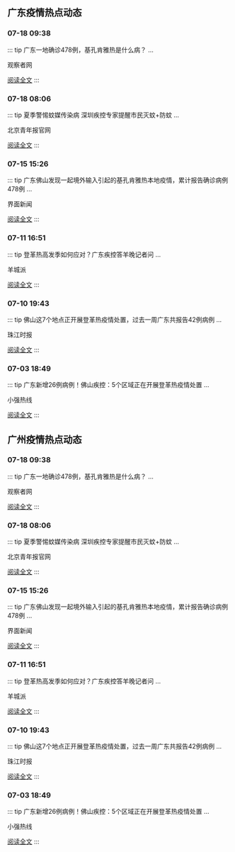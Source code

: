 
## 广东疫情热点动态

  
### 07-18 09:38
::: tip 广东一地确诊478例，基孔肯雅热是什么病？
...

观察者网

[阅读全文](https://view.inews.qq.com/a/20250718A03O9H00?uid=08fb476a5200eabc&chlid=_qqnews_custom_search_pictext&suid=8QIf3n9a7YEVvTfY5QM%3D&c_buffer=aid%3D20250718A03O9H00%3Bappver%3D7.7.10%3Bts%3D1752803651852&sign=AAwalarMTLj3l9VSSnuUmuTo47Yn%2BMcm5r7VVbMiCWITlQ6KDSuSxEjceX70fFRx8qw3mRHiZ5l0%2FmjE%2FNhfa4X30mn%2BtMWUFxS9W%2FNrS6%2BYJjWaYvffoIl7Zq%2BkbMsa70wOpbkD)
:::

### 07-18 08:06
::: tip 夏季警惕蚊媒传染病 深圳疾控专家提醒市民灭蚊+防蚊
...

北京青年报官网

[阅读全文](https://view.inews.qq.com/a/20250718A02SKA00?uid=08fb476a5200eabc&chlid=_qqnews_custom_search_pictext&suid=8QIf3n9a7YEVvTfY5QM%3D&c_buffer=aid%3D20250718A02SKA00%3Bappver%3D7.7.10%3Bts%3D1752803960609&sign=AAwQmay3TxTiT2zOefv8UL7TdBPFmypJgE6amTvpi%2FRKZWMuFoyflhuw1NGPmNCU9jUyXV%2BFTSMdEhNXpTYNs%2FuluR5MigmE603j4FA8Is6OEFFZnRwDQxzbAIfmhLRJjt1Z9jhO)
:::

### 07-15 15:26
::: tip 广东佛山发现一起境外输入引起的基孔肯雅热本地疫情，累计报告确诊病例478例
...

界面新闻

[阅读全文](https://view.inews.qq.com/a/20250715A05V4C00?uid=08fb476a5200eabc&chlid=_qqnews_custom_search_pictext&c_buffer=aid%3D20250715A05V4C00%3Bappver%3D7.7.10%3Bts%3D1752569315968&sign=AAweUkjkm3BZm5mDyr8jtqf3AGPjZd9scXusfBB6dLKJ%2Bcqk7zgpdFDGWi08SoxN%2FbZgXA9qg9uDJ4DldrfgVavHQMBv%2F5TweoUmWfqUwFp9mFXJapjkCv%2FDUCuTGpMcHYpXX9yQ)
:::

### 07-11 16:51
::: tip 登革热高发季如何应对？广东疾控答羊晚记者问
...

羊城派

[阅读全文](https://view.inews.qq.com/a/20250711A06RP900?uid=08fb476a5200eabc&chlid=_qqnews_custom_search_pictext&c_buffer=aid%3D20250711A06RP900%3Bappver%3D7.7.10%3Bts%3D1752225710836&sign=AAw6yxYgyxKeTj33JtdnbFpveTo5kbRD7D805YaIVJ05vfma3BzoIueC3vwtmb8YAQobnOL8xFlJZXV4pI8S7BjP21clHvGQLHDHLmzND2FopUhiJ1NPYQI7qJZcYkDET9XA2bOV)
:::

### 07-10 19:43
::: tip 佛山这7个地点正开展登革热疫情处置，过去一周广东共报告42例病例
...

珠江时报

[阅读全文](https://view.inews.qq.com/a/20250710A08IKD00?uid=08fb476a5200eabc&chlid=_qqnews_custom_search_pictext&c_buffer=aid%3D20250710A08IKD00%3Bappver%3D7.7.10%3Bts%3D1752225831895&sign=AAw3lxKXUx5al7iDMED%2FrCk63uzIXlqBNdWW0icUa2NOK0QiRZw7U5oXmHpmFOatxNexDyJVMwQcbHotJBi9rXsvNwY5o0zqooNoEd8TMFRg3Bh1n5wv5zQCYwBkYUWSZRISLnVV)
:::

### 07-03 18:49
::: tip 广东新增26例病例！佛山疾控：5个区域正在开展登革热疫情处置
...

小强热线

[阅读全文](https://view.inews.qq.com/a/20250703A084CK00?uid=101705948131&chlid=_qqnews_custom_search_pictext)
:::


## 广州疫情热点动态

  
### 07-18 09:38
::: tip 广东一地确诊478例，基孔肯雅热是什么病？
...

观察者网

[阅读全文](https://view.inews.qq.com/a/20250718A03O9H00?uid=08fb476a5200eabc&chlid=_qqnews_custom_search_pictext&suid=8QIf3n9a7YEVvTfY5QM%3D&c_buffer=aid%3D20250718A03O9H00%3Bappver%3D7.7.10%3Bts%3D1752803651852&sign=AAwalarMTLj3l9VSSnuUmuTo47Yn%2BMcm5r7VVbMiCWITlQ6KDSuSxEjceX70fFRx8qw3mRHiZ5l0%2FmjE%2FNhfa4X30mn%2BtMWUFxS9W%2FNrS6%2BYJjWaYvffoIl7Zq%2BkbMsa70wOpbkD)
:::

### 07-18 08:06
::: tip 夏季警惕蚊媒传染病 深圳疾控专家提醒市民灭蚊+防蚊
...

北京青年报官网

[阅读全文](https://view.inews.qq.com/a/20250718A02SKA00?uid=08fb476a5200eabc&chlid=_qqnews_custom_search_pictext&suid=8QIf3n9a7YEVvTfY5QM%3D&c_buffer=aid%3D20250718A02SKA00%3Bappver%3D7.7.10%3Bts%3D1752803960609&sign=AAwQmay3TxTiT2zOefv8UL7TdBPFmypJgE6amTvpi%2FRKZWMuFoyflhuw1NGPmNCU9jUyXV%2BFTSMdEhNXpTYNs%2FuluR5MigmE603j4FA8Is6OEFFZnRwDQxzbAIfmhLRJjt1Z9jhO)
:::

### 07-15 15:26
::: tip 广东佛山发现一起境外输入引起的基孔肯雅热本地疫情，累计报告确诊病例478例
...

界面新闻

[阅读全文](https://view.inews.qq.com/a/20250715A05V4C00?uid=08fb476a5200eabc&chlid=_qqnews_custom_search_pictext&c_buffer=aid%3D20250715A05V4C00%3Bappver%3D7.7.10%3Bts%3D1752569315968&sign=AAweUkjkm3BZm5mDyr8jtqf3AGPjZd9scXusfBB6dLKJ%2Bcqk7zgpdFDGWi08SoxN%2FbZgXA9qg9uDJ4DldrfgVavHQMBv%2F5TweoUmWfqUwFp9mFXJapjkCv%2FDUCuTGpMcHYpXX9yQ)
:::

### 07-11 16:51
::: tip 登革热高发季如何应对？广东疾控答羊晚记者问
...

羊城派

[阅读全文](https://view.inews.qq.com/a/20250711A06RP900?uid=08fb476a5200eabc&chlid=_qqnews_custom_search_pictext&c_buffer=aid%3D20250711A06RP900%3Bappver%3D7.7.10%3Bts%3D1752225710836&sign=AAw6yxYgyxKeTj33JtdnbFpveTo5kbRD7D805YaIVJ05vfma3BzoIueC3vwtmb8YAQobnOL8xFlJZXV4pI8S7BjP21clHvGQLHDHLmzND2FopUhiJ1NPYQI7qJZcYkDET9XA2bOV)
:::

### 07-10 19:43
::: tip 佛山这7个地点正开展登革热疫情处置，过去一周广东共报告42例病例
...

珠江时报

[阅读全文](https://view.inews.qq.com/a/20250710A08IKD00?uid=08fb476a5200eabc&chlid=_qqnews_custom_search_pictext&c_buffer=aid%3D20250710A08IKD00%3Bappver%3D7.7.10%3Bts%3D1752225831895&sign=AAw3lxKXUx5al7iDMED%2FrCk63uzIXlqBNdWW0icUa2NOK0QiRZw7U5oXmHpmFOatxNexDyJVMwQcbHotJBi9rXsvNwY5o0zqooNoEd8TMFRg3Bh1n5wv5zQCYwBkYUWSZRISLnVV)
:::

### 07-03 18:49
::: tip 广东新增26例病例！佛山疾控：5个区域正在开展登革热疫情处置
...

小强热线

[阅读全文](https://view.inews.qq.com/a/20250703A084CK00?uid=101705948131&chlid=_qqnews_custom_search_pictext)
:::

